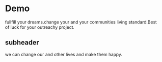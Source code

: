 # Demo
fullfill your dreams.change your and your communities living standard.Best of luck for your outreachy project.
## subheader
we can change our and other lives and make them happy.
